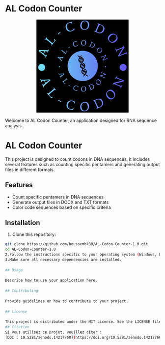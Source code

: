 # AL Codon Counter

<p align="center">
  <img src="https://github.com/houssembk30/AL-Codon-Counter-1.0/blob/master/Al%20Codon%20Logo.png?raw=true" alt="AL Codon Logo" width="300">
</p>
Welcome to AL Codon Counter, an application designed for RNA sequence analysis.

# AL Codon Counter

This project is designed to count codons in DNA sequences. It includes several features such as counting specific pentamers and generating output files in different formats.

## Features

- Count specific pentamers in DNA sequences
- Generate output files in DOCX and TXT formats
- Color code sequences based on specific criteria

## Installation

1. Clone this repository:
```bash
git clone https://github.com/houssembk30/AL-Codon-Counter-1.0.git
cd AL-Codon-Counter-1.0 
2.Follow the instructions specific to your operating system (Windows, Linux, macOS).
3.Make sure all necessary dependencies are installed.

## Usage

Describe how to use your application here.

## Contributing

Provide guidelines on how to contribute to your project.

## License

This project is distributed under the MIT License. See the LICENSE file for more information.
## Citation
Si vous utilisez ce projet, veuillez citer :
[DOI : 10.5281/zenodo.14217760](https://doi.org/10.5281/zenodo.14217760)

